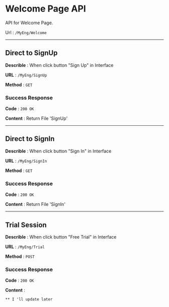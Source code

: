 # Welcome Page API

API for Welcome Page.

Url : `/MyEng/Welcome`

--------
## Direct to SignUp

**Describle** : When click button "Sign Up" in Interface 

**URL** : `/MyEng/SignUp`

**Method** : `GET`

### **Success Response**

**Code** : `200 OK`

**Content** : Return File 'SignUp'

--------
## Direct to SignIn

**Describle** : When click button "Sign In" in Interface 

**URL** : `/MyEng/SignIn`

**Method** : `GET`

### **Success Response**

**Code** : `200 OK`

**Content** : Return File 'SignIn'

----------------------
## Trial Session

**Describle** : When click button "Free Trial" in Interface 

**URL** : `/MyEng/Trial`

**Method** : `POST`

### **Success Response**

**Code** : `200 OK`

**Content** : 
```
** I 'll update later
```
